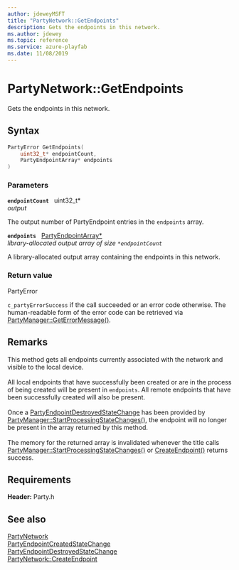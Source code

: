 ```yaml
---
author: jdeweyMSFT
title: "PartyNetwork::GetEndpoints"
description: Gets the endpoints in this network.
ms.author: jdewey
ms.topic: reference
ms.service: azure-playfab
ms.date: 11/08/2019
---
```


# PartyNetwork::GetEndpoints  

Gets the endpoints in this network.  

## Syntax  
  
```cpp
PartyError GetEndpoints(  
    uint32_t* endpointCount,  
    PartyEndpointArray* endpoints  
)  
```  
  
### Parameters  
  
**`endpointCount`** &nbsp; uint32_t*  
*output*  
  
The output number of PartyEndpoint entries in the `endpoints` array.  
  
**`endpoints`** &nbsp; [PartyEndpointArray*](../../../typedefs.md)  
*library-allocated output array of size `*endpointCount`*  
  
A library-allocated output array containing the endpoints in this network.  
  
  
### Return value  
PartyError
  
```c_partyErrorSuccess``` if the call succeeded or an error code otherwise. The human-readable form of the error code can be retrieved via [PartyManager::GetErrorMessage()](../../PartyManager/methods/partymanager_geterrormessage.md).
  
## Remarks  
  
This method gets all endpoints currently associated with the network and visible to the local device. <br /><br /> All local endpoints that have successfully been created or are in the process of being created will be present in `endpoints`. All remote endpoints that have been successfully created will also be present.   <br /><br /> Once a [PartyEndpointDestroyedStateChange](../../../structs/partyendpointdestroyedstatechange.md) has been provided by [PartyManager::StartProcessingStateChanges()](../../PartyManager/methods/partymanager_startprocessingstatechanges.md), the endpoint will no longer be present in the array returned by this method.   <br /><br /> The memory for the returned array is invalidated whenever the title calls [PartyManager::StartProcessingStateChanges()](../../PartyManager/methods/partymanager_startprocessingstatechanges.md) or [CreateEndpoint()](partynetwork_createendpoint.md) returns success.
  
## Requirements  
  
**Header:** Party.h
  
## See also  
[PartyNetwork](../partynetwork.md)  
[PartyEndpointCreatedStateChange](../../../structs/partyendpointcreatedstatechange.md)  
[PartyEndpointDestroyedStateChange](../../../structs/partyendpointdestroyedstatechange.md)  
[PartyNetwork::CreateEndpoint](partynetwork_createendpoint.md)
  
  
